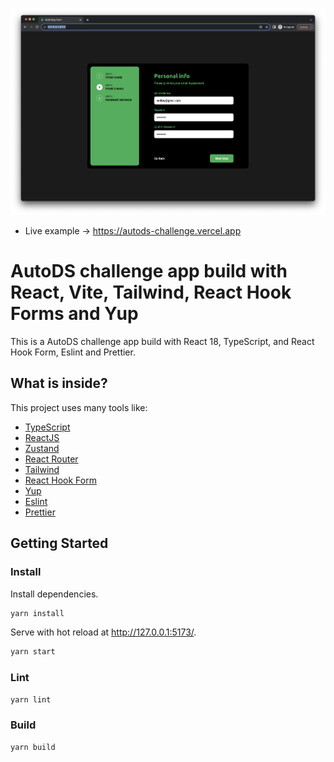 ![autods_challenge](https://github.com/ainkhm/autods_challenge/blob/main/.github/cover.png?raw=true)

- Live example -> https://autods-challenge.vercel.app

# AutoDS challenge app build with React, Vite, Tailwind, React Hook Forms and Yup

This is a AutoDS challenge app build with React 18, TypeScript, and React Hook Form, Eslint and Prettier.

## What is inside?

This project uses many tools like:

- [TypeScript](https://www.typescriptlang.org)
- [ReactJS](https://reactjs.org)
- [Zustand](https://www.npmjs.com/package/zustand)
- [React Router](https://reactrouter.com/en/main)
- [Tailwind](https://v1.tailwindcss.com/)
- [React Hook Form](https://www.react-hook-form.com/)
- [Yup](https://www.npmjs.com/package/yup)
- [Eslint](https://eslint.org)
- [Prettier](https://prettier.io)


## Getting Started

### Install


Install dependencies.

```bash
yarn install
```

Serve with hot reload at <http://127.0.0.1:5173/>.

```bash
yarn start
```

### Lint

```bash
yarn lint
```

### Build

```bash
yarn build
```
